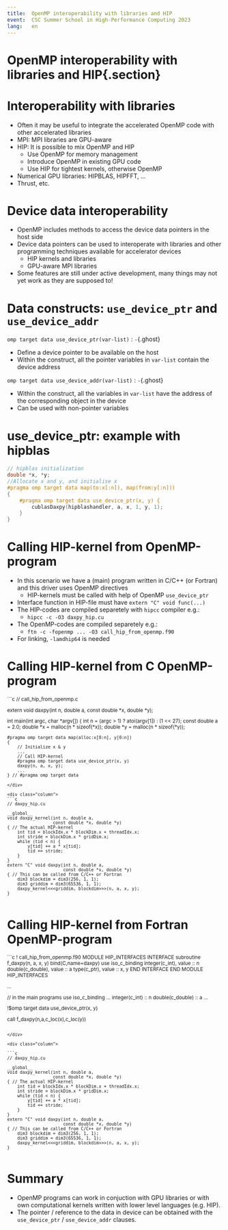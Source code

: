 ```yaml
---
title:  OpenMP interoperability with libraries and HIP
event:  CSC Summer School in High-Performance Computing 2023
lang:   en
---
```


# OpenMP interoperability with libraries and HIP{.section}


# Interoperability with libraries

- Often it may be useful to integrate the accelerated OpenMP code with
  other accelerated libraries
- MPI: MPI libraries are GPU-aware
- HIP: It is possible to mix OpenMP and HIP
    - Use OpenMP for memory management
    - Introduce OpenMP in existing GPU code
    - Use HIP for tightest kernels, otherwise OpenMP
- Numerical GPU libraries: HIPBLAS, HIPFFT, ...
- Thrust, etc.


# Device data interoperability

- OpenMP includes methods to access the device data pointers in the
  host side
- Device data pointers can be used to interoperate with libraries and
  other programming techniques available for accelerator devices
    - HIP kernels and libraries
    - GPU-aware MPI libraries
- Some features are still under active development, many things may not
  yet work as they are supposed to!


# Data constructs: `use_device_ptr` and `use_device_addr`

`omp target data use_device_ptr(var-list)`
  : `-`{.ghost}

- Define a device pointer to be available on the host
- Within the construct, all the pointer variables in `var-list`
  contain the device address

`omp target data use_device_addr(var-list)`
  : `-`{.ghost}

- Within the construct, all the variables in `var-list`
  have the address of the corresponding object in the device
- Can be used with non-pointer variables


# use_device_ptr: example with hipblas

```c
// hipblas initialization
double *x, *y;
//Allocate x and y, and initialise x
#pragma omp target data map(to:x[:n]), map(from:y[:n]))
{
    #pragma omp target data use_device_ptr(x, y) {
        cublasDaxpy(hipblashandler, a, x, 1, y, 1);
    }
}
```


# Calling HIP-kernel from OpenMP-program

- In this scenario we have a (main) program written in C/C++ (or Fortran)
  and this driver uses OpenMP directives
    - HIP-kernels must be called with help of OpenMP `use_device_ptr`
- Interface function in HIP-file must have `extern "C" void func(...)`
- The HIP-codes are compiled separetely with `hipcc` compiler e.g.:
    - `hipcc -c -O3 daxpy_hip.cu`
- The OpenMP-codes are compiled separetely  e.g.:
    - `ftn -c -fopenmp ... -O3 call_hip_from_openmp.f90`
- For linking, `-lamdhip64` is needed 


# Calling HIP-kernel from C OpenMP-program

<small>
<div class="column">
```c
// call_hip_from_openmp.c

extern void daxpy(int n, double a,
                  const double *x, double *y);

int main(int argc, char *argv[])
{
    int n = (argc > 1) ? atoi(argv[1]) : (1 << 27);
    const double a = 2.0;
    double *x = malloc(n * sizeof(*x));
    double *y = malloc(n * sizeof(*y));

    #pragma omp target data map(alloc:x[0:n], y[0:n])
    {
        // Initialize x & y
        ...
        // Call HIP-kernel
        #pragma omp target data use_device_ptr(x, y)
        daxpy(n, a, x, y);
        ...
    } // #pragma omp target data
```
</div>

<div class="column">
```c
// daxpy_hip.cu

__global__
void daxpy_kernel(int n, double a,
                  const double *x, double *y)
{ // The actual HIP-kernel
    int tid = blockIdx.x * blockDim.x + threadIdx.x;
    int stride = blockDim.x * gridDim.x;
    while (tid < n) {
        y[tid] += a * x[tid];
        tid += stride;
    }
}
extern "C" void daxpy(int n, double a,
                      const double *x, double *y)
{ // This can be called from C/C++ or Fortran
    dim3 blockdim = dim3(256, 1, 1);
    dim3 griddim = dim3(65536, 1, 1);
    daxpy_kernel<<<griddim, blockdim>>>(n, a, x, y);
}
```
</div>
</small>



# Calling HIP-kernel from  Fortran OpenMP-program
<small>
<div class="column">
```c
! call_hip_from_openmp.f90
MODULE HIP_INTERFACES
    INTERFACE
      subroutine f_daxpy(n, a, x, y) bind(C,name=daxpy)
      use iso_c_binding
      integer(c_int), value :: n
      double(c_double), value :: a
      type(c_ptr), value :: x, y
    END INTERFACE
END MODULE HIP_INTERFACES

...

// in the main programs
 use iso_c_binding
 ...
 integer(c_int) :: n
 double(c_double) :: a
 ...

!$omp target data use_device_ptr(x, y)

  call f_daxpy(n,a,c_loc(x),c_loc(y))

```

</div>

<div class="column">

```c
// daxpy_hip.cu

__global__
void daxpy_kernel(int n, double a,
                  const double *x, double *y)
{ // The actual HIP-kernel
    int tid = blockIdx.x * blockDim.x + threadIdx.x;
    int stride = blockDim.x * gridDim.x;
    while (tid < n) {
        y[tid] += a * x[tid];
        tid += stride;
    }
}
extern "C" void daxpy(int n, double a,
                      const double *x, double *y)
{ // This can be called from C/C++ or Fortran
    dim3 blockdim = dim3(256, 1, 1);
    dim3 griddim = dim3(65536, 1, 1);
    daxpy_kernel<<<griddim, blockdim>>>(n, a, x, y);
}
```
</div>
</small>


# Summary

- OpenMP programs can work in conjuction with GPU libraries or with
  own computational kernels written with lower level languages
  (e.g. HIP).
- The pointer / reference to the data in device can be obtained with
  the `use_device_ptr` / `use_device_addr` clauses.
